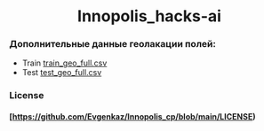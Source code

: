 <h1 align="center">  Innopolis_hacks-ai <h4 ><h4 >

  
### Дополнительные данные геолакации полей:

*  Train [train_geo_full.csv](https://github.com/Evgenkaz/Innopolis_cp/blob/main/train_geo_full.csv)
*  Test [test_geo_full.csv](https://github.com/Evgenkaz/Innopolis_cp/blob/main/test_geo_full.csv)


### License
#### [https://github.com/Evgenkaz/Innopolis_cp/blob/main/LICENSE)

